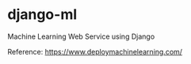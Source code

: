 # django-ml
Machine Learning Web Service using Django  

Reference: https://www.deploymachinelearning.com/
